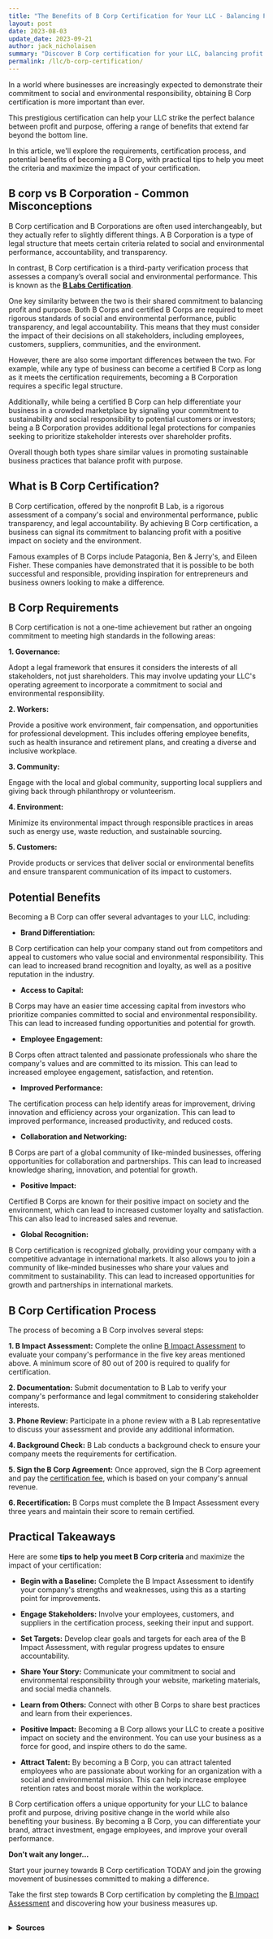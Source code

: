 ```yaml
---
title: "The Benefits of B Corp Certification for Your LLC - Balancing Profit and Purpose"
layout: post
date: 2023-08-03
update_date: 2023-09-21
author: jack_nicholaisen
summary: "Discover B Corp certification for your LLC, balancing profit & purpose. Unlock potential, drive change, and elevate your business. Learn more!"
permalink: /llc/b-corp-certification/
---
```


In a world where businesses are increasingly expected to demonstrate their commitment to social and environmental responsibility, obtaining B Corp certification is more important than ever. 

This prestigious certification can help your LLC strike the perfect balance between profit and purpose, offering a range of benefits that extend far beyond the bottom line.

In this article, we'll explore the requirements, certification process, and potential benefits of becoming a B Corp, with practical tips to help you meet the criteria and maximize the impact of your certification.

## B corp vs B Corporation - Common Misconceptions

B Corp certification and B Corporations are often used interchangeably, but they actually refer to slightly different things. A B Corporation is a type of legal structure that meets certain criteria related to social and environmental performance, accountability, and transparency. 

In contrast, B Corp certification is a third-party verification process that assesses a company’s overall social and environmental performance. This is known as the [**B Labs Certification**](https://www.bcorporation.net/en-us/).

One key similarity between the two is their shared commitment to balancing profit and purpose. Both B Corps and certified B Corps are required to meet rigorous standards of social and environmental performance, public transparency, and legal accountability. This means that they must consider the impact of their decisions on all stakeholders, including employees, customers, suppliers, communities, and the environment.

However, there are also some important differences between the two. For example, while any type of business can become a certified B Corp as long as it meets the certification requirements, becoming a B Corporation requires a specific legal structure.

Additionally, while being a certified B Corp can help differentiate your business in a crowded marketplace by signaling your commitment to sustainability and social responsibility to potential customers or investors; being a B Corporation provides additional legal protections for companies seeking to prioritize stakeholder interests over shareholder profits.

Overall though both types share similar values in promoting sustainable business practices that balance profit with purpose.

## What is B Corp Certification?

B Corp certification, offered by the nonprofit B Lab, is a rigorous assessment of a company's social and environmental performance, public transparency, and legal accountability. By achieving B Corp certification, a business can signal its commitment to balancing profit with a positive impact on society and the environment.

Famous examples of B Corps include Patagonia, Ben & Jerry's, and Eileen Fisher. These companies have demonstrated that it is possible to be both successful and responsible, providing inspiration for entrepreneurs and business owners looking to make a difference.

## B Corp Requirements

B Corp certification is not a one-time achievement but rather an ongoing commitment to meeting high standards in the following areas:

**1.  Governance:** 

Adopt a legal framework that ensures it considers the interests of all stakeholders, not just shareholders. This may involve updating your LLC's operating agreement to incorporate a commitment to social and environmental responsibility.

**2.  Workers:** 

Provide a positive work environment, fair compensation, and opportunities for professional development. This includes offering employee benefits, such as health insurance and retirement plans, and creating a diverse and inclusive workplace.

**3.  Community:** 

Engage with the local and global community, supporting local suppliers and giving back through philanthropy or volunteerism.

**4.  Environment:** 

Minimize its environmental impact through responsible practices in areas such as energy use, waste reduction, and sustainable sourcing.

**5.  Customers:** 

Provide products or services that deliver social or environmental benefits and ensure transparent communication of its impact to customers.

## Potential Benefits

Becoming a B Corp can offer several advantages to your LLC, including:

-   **Brand Differentiation:** 

B Corp certification can help your company stand out from competitors and appeal to customers who value social and environmental responsibility. This can lead to increased brand recognition and loyalty, as well as a positive reputation in the industry.

-   **Access to Capital:** 

B Corps may have an easier time accessing capital from investors who prioritize companies committed to social and environmental responsibility. This can lead to increased funding opportunities and potential for growth.

-   **Employee Engagement:** 

B Corps often attract talented and passionate professionals who share the company's values and are committed to its mission. This can lead to increased employee engagement, satisfaction, and retention.

-   **Improved Performance:** 

The certification process can help identify areas for improvement, driving innovation and efficiency across your organization. This can lead to improved performance, increased productivity, and reduced costs.

-   **Collaboration and Networking:** 

B Corps are part of a global community of like-minded businesses, offering opportunities for collaboration and partnerships. This can lead to increased knowledge sharing, innovation, and potential for growth.

-   **Positive Impact:** 

Certified B Corps are known for their positive impact on society and the environment, which can lead to increased customer loyalty and satisfaction. This can also lead to increased sales and revenue.

-   **Global Recognition:** 

B Corp certification is recognized globally, providing your company with a competitive advantage in international markets. It also allows you to join a community of like-minded businesses who share your values and commitment to sustainability. This can lead to increased opportunities for growth and partnerships in international markets.

## B Corp Certification Process

The process of becoming a B Corp involves several steps:

**1.  B Impact Assessment:** Complete the online [B Impact Assessment](https://bimpactassessment.net/) to evaluate your company's performance in the five key areas mentioned above. A minimum score of 80 out of 200 is required to qualify for certification.

**2.  Documentation:** Submit documentation to B Lab to verify your company's performance and legal commitment to considering stakeholder interests.

**3.  Phone Review:** Participate in a phone review with a B Lab representative to discuss your assessment and provide any additional information.

**4.  Background Check:** B Lab conducts a background check to ensure your company meets the requirements for certification.

**5.  Sign the B Corp Agreement:** Once approved, sign the B Corp agreement and pay the [certification fee](https://bcorporation.net/certification), which is based on your company's annual revenue.

**6.  Recertification:** B Corps must complete the B Impact Assessment every three years and maintain their score to remain certified.

## Practical Takeaways

Here are some **tips to help you meet B Corp criteria** and maximize the impact of your certification:

-   **Begin with a Baseline:** Complete the B Impact Assessment to identify your company's strengths and weaknesses, using this as a starting point for improvements.

-   **Engage Stakeholders:** Involve your employees, customers, and suppliers in the certification process, seeking their input and support.

-   **Set Targets:** Develop clear goals and targets for each area of the B Impact Assessment, with regular progress updates to ensure accountability.

-   **Share Your Story:** Communicate your commitment to social and environmental responsibility through your website, marketing materials, and social media channels.

-   **Learn from Others:** Connect with other B Corps to share best practices and learn from their experiences.

-   **Positive Impact:** Becoming a B Corp allows your LLC to create a positive impact on society and the environment. You can use your business as a force for good, and inspire others to do the same.

-   **Attract Talent:** By becoming a B Corp, you can attract talented employees who are passionate about working for an organization with a social and environmental mission. This can help increase employee retention rates and boost morale within the workplace.

B Corp certification offers a unique opportunity for your LLC to balance profit and purpose, driving positive change in the world while also benefiting your business. By becoming a B Corp, you can differentiate your brand, attract investment, engage employees, and improve your overall performance.

**Don't wait any longer...**

Start your journey towards B Corp certification TODAY and join the growing movement of businesses committed to making a difference.

Take the first step towards B Corp certification by completing the [B Impact Assessment](https://bimpactassessment.net/) and discovering how your business measures up.


<script async data-uid="0625212ce2" src="https://adept-hustler-4565.ck.page/0625212ce2/index.js"></script>


<br>
<details>
<summary><b>Sources</b></summary>
<br>
<ul>
    <li><a href="https://bcorporation.net/">B Lab</a></li>
    <li><a href="https://bimpactassessment.net/">B Impact Assessment</a></li>
    <li><a href="https://bcorporation.net/certification">Certification Fee</a></li>
    <li><a href="https://www.patagonia.com/home/">Patagonia</a></li>
    <li><a href="https://www.benjerry.com/">Ben & Jerry's</a></li>
    <li><a href="https://www.eileenfisher.com/">Eileen Fisher</a></li>
</ul>
</details>

